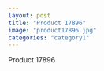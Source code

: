 ```yaml
---
layout: post
title: "Product 17896"
image: "product17896.jpg"
categories: "category1"
---
```

Product 17896
